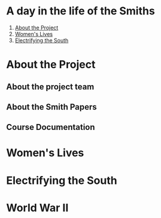 # A day in the life of the Smiths

1. [About the Project](#-about-the-project)
2. [Women's Lives](#-women's-lives)
3. [Electrifying the South](#-electrifying-the-south)

# About the Project

## About the project team
## About the Smith Papers
## Course Documentation

# Women's Lives

# Electrifying the South

# World War II